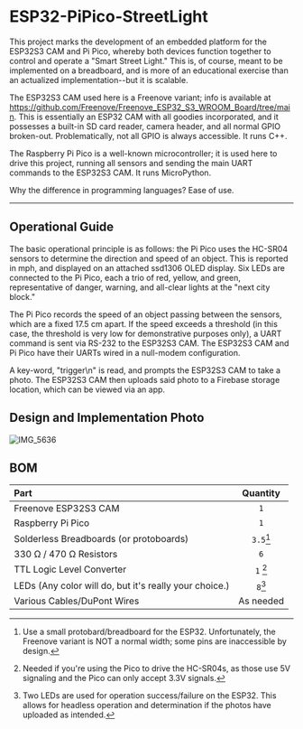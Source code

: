 # ESP32-PiPico-StreetLight

This project marks the development of an embedded platform for the ESP32S3 CAM and Pi Pico, whereby
both devices function together to control and operate a "Smart Street Light." This is, of course, meant to be implemented on a breadboard, and is more of an educational exercise than an actualized implementation--but it is scalable.

The ESP32S3 CAM used here is a Freenove variant; info is available at https://github.com/Freenove/Freenove_ESP32_S3_WROOM_Board/tree/main. This is essentially an ESP32 CAM with all goodies incorporated, and it possesses a built-in SD card reader, camera header, and all normal GPIO broken-out. Problematically, not all GPIO is always accessible. It runs C++.

The Raspberry Pi Pico is a well-known microcontroller; it is used here to drive this project, running all sensors and sending the main UART commands to the ESP32S3 CAM. It runs MicroPython.

Why the difference in programming languages? Ease of use.

---

## Operational Guide

The basic operational principle is as follows: the Pi Pico uses the HC-SR04 sensors to determine the direction and speed of an object. This is reported in mph, and displayed on an attached ssd1306 OLED display. Six LEDs are connected to the Pi Pico, each a trio of red, yellow, and green, representative of danger, warning, and all-clear lights at the "next city block."

The Pi Pico records the speed of an object passing between the sensors, which are a fixed 17.5 cm apart. If the speed exceeds a threshold (in this case, the threshold is very low for demonstrative purposes only), a UART command is sent via RS-232 to the ESP32S3 CAM. The ESP32S3 CAM and Pi Pico have their UARTs wired in a null-modem configuration.

A key-word, "trigger\n" is read, and prompts the ESP32S3 CAM to take a photo. The ESP32S3 CAM then uploads said photo to a Firebase storage location, which can be viewed via an app.

## Design and Implementation Photo
![IMG_5636](https://github.com/WJGardnerJr/ESP32-PiPico-StreetLight/assets/135628958/060c208b-dd18-4a6a-9e73-0c01aaead33f)

## BOM
| Part  | Quantity  |
| :--- | :---: |
| Freenove ESP32S3 CAM  | `1` |
| Raspberry Pi Pico  | `1` |
| Solderless Breadboards (or protoboards)  | `3.5`[^1] |
| 330 Ω / 470 Ω Resistors| `6` |
| TTL Logic Level Converter  | `1` [^2]|
| LEDs (Any color will do, but it's really your choice.)  | `8`[^3] |
| Various Cables/DuPont Wires| As needed |

[^1]: Use a small protobard/breadboard for the ESP32. Unfortunately, the Freenove variant is NOT a normal width; some pins are inaccessible by design.

[^2]: Needed if you're using the Pico to drive the HC-SR04s, as those use 5V signaling and the Pico can only accept 3.3V signals.

[^3]: Two LEDs are used for operation success/failure on the ESP32. This allows for headless operation and determination if the photos have uploaded as intended.
